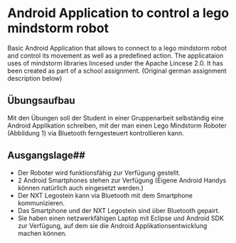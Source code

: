 # Android Application to control a lego mindstorm robot #
Basic Android Application that allows to connect to a lego mindstorm robot and control its movement as well as a predefined action. The applicataion uses of mindstorm libraries lincesed under the Apache Lincese 2.0. It has been created as part of a school assignment. (Original german assignment description below)

## Übungsaufbau ##
Mit den Übungen soll der Student in einer Gruppenarbeit selbständig eine Android Applikation schreiben, mit der man einen Lego Mindstorm Roboter (Abbildung 1) via Bluetooth ferngesteuert kontrollieren kann.

## Ausgangslage##
* Der Roboter wird funktionsfähig zur Verfügung gestellt.
* 2 Android Smartphones stehen zur Verfügung (Eigene Android Handys können natürlich auch eingesetzt werden.)
* Der NXT Legostein kann via Bluetooth mit dem Smartphone kommunizieren.
* Das Smartphone und der NXT Legostein sind über Bluetooth gepairt.
* Sie haben einen netzwerkfähigen Laptop mit Eclipse und Android SDK zur Verfügung, auf dem sie die Android Applikationsentwicklung machen können.
